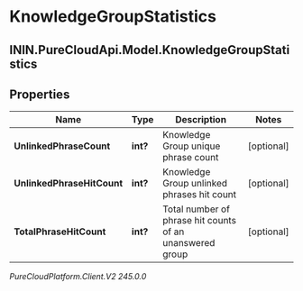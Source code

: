 # KnowledgeGroupStatistics

## ININ.PureCloudApi.Model.KnowledgeGroupStatistics

## Properties

|Name | Type | Description | Notes|
|------------ | ------------- | ------------- | -------------|
| **UnlinkedPhraseCount** | **int?** | Knowledge Group unique phrase count | [optional] |
| **UnlinkedPhraseHitCount** | **int?** | Knowledge Group unlinked phrases hit count | [optional] |
| **TotalPhraseHitCount** | **int?** | Total number of phrase hit counts of an unanswered group | [optional] |



_PureCloudPlatform.Client.V2 245.0.0_
